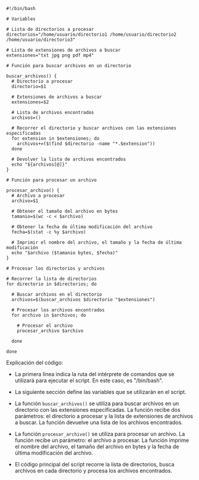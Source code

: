 ```shell
#!/bin/bash

# Variables

# Lista de directorios a procesar
directorios="/home/usuario/directorio1 /home/usuario/directorio2 /home/usuario/directorio3"

# Lista de extensiones de archivos a buscar
extensiones="txt jpg png pdf mp4"

# Función para buscar archivos en un directorio

buscar_archivos() {
  # Directorio a procesar
  directorio=$1

  # Extensiones de archivos a buscar
  extensiones=$2

  # Lista de archivos encontrados
  archivos=()

  # Recorrer el directorio y buscar archivos con las extensiones especificadas
  for extension in $extensiones; do
    archivos+=($(find $directorio -name "*.$extension"))
  done

  # Devolver la lista de archivos encontrados
  echo "${archivos[@]}"
}

# Función para procesar un archivo

procesar_archivo() {
  # Archivo a procesar
  archivo=$1

  # Obtener el tamaño del archivo en bytes
  tamanio=$(wc -c < $archivo)

  # Obtener la fecha de última modificación del archivo
  fecha=$(stat -c %y $archivo)

  # Imprimir el nombre del archivo, el tamaño y la fecha de última modificación
  echo "$archivo ($tamanio bytes, $fecha)"
}

# Procesar los directorios y archivos

# Recorrer la lista de directorios
for directorio in $directorios; do

  # Buscar archivos en el directorio
  archivos=$(buscar_archivos $directorio "$extensiones")

  # Procesar los archivos encontrados
  for archivo in $archivos; do

    # Procesar el archivo
    procesar_archivo $archivo

  done

done
```

Explicación del código:

* La primera línea indica la ruta del intérprete de comandos que se utilizará para ejecutar el script. En este caso, es "/bin/bash".

* La siguiente sección define las variables que se utilizarán en el script.

* La función `buscar_archivos()` se utiliza para buscar archivos en un directorio con las extensiones especificadas. La función recibe dos parámetros: el directorio a procesar y la lista de extensiones de archivos a buscar. La función devuelve una lista de los archivos encontrados.

* La función `procesar_archivo()` se utiliza para procesar un archivo. La función recibe un parámetro: el archivo a procesar. La función imprime el nombre del archivo, el tamaño del archivo en bytes y la fecha de última modificación del archivo.

* El código principal del script recorre la lista de directorios, busca archivos en cada directorio y procesa los archivos encontrados.